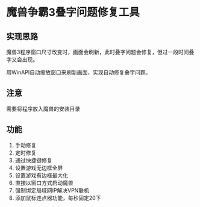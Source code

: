 # 魔兽争霸3叠字问题修复工具

## 实现思路
魔兽3程序窗口尺寸改变时，画面会刷新，此时叠字问题会修复，但过一段时间叠字又会出现。

用WinAPI自动缩放窗口来刷新画面，实现自动修复叠字问题。

## 注意
需要将程序放入魔兽的安装目录

## 功能
1. 手动修复
2. 定时修复
3. 通过快捷键修复
4. 设置游戏无边框全屏
5. 设置游戏有边框最大化
6. 直接以窗口方式启动魔兽
7. 强制绑定局域网IP解决VPN联机
8. 添加鼠标连点器功能，每秒固定20下
